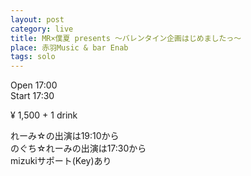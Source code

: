 ```yaml
---
layout: post
category: live
title: MR×僕夏 presents ～バレンタイン企画はじめましたっ～
place: 赤羽Music & bar Enab
tags: solo
---
```


Open  17:00  
Start 17:30

&yen; 1,500 + 1 drink

れーみ&#x2606;の出演は19:10から  
のぐち&#x2606;れーみの出演は17:30から  
mizukiサポート(Key)あり
